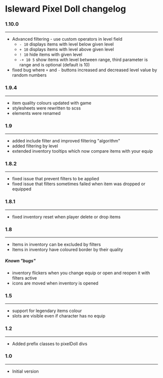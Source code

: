 # Isleward Pixel Doll changelog

### 1.10.0
---
* Advanced filtering - use custom operators in level field
    * `- 10` displays items with level below given level
    * `+ 10` displays items with level above given level
    * `! 10` hide items with given level
    * `-+ 10 5` show items with level between range, third parameter is range and is optional (default is 10)
* fixed bug where `+` and `-` buttons increased and decreased level value by random numbers


### 1.9.4
---
* item quality colours updated with game
* stylesheets were rewritten to scss
* elements were renamed

### 1.9
---
* added include filter and improved filtering "algorithm"
* added filtering by level
* extended inventory tooltips which now compare items with your equip

### 1.8.2
---
* fixed issue that prevent filters to be applied
* fixed issue that filters sometimes failed when item was dropped or equipped

### 1.8.1
___
* fixed inventory reset when player delete or drop items

### 1.8
___

* Items in inventory can be excluded by filters
* Items in inventory have coloured border by their quality

##### Known "bugs"
* inventory flickers when you change equip or open and reopen it with filters active
* icons are moved when inventory is opened

### 1.5
___
* support for legendary items colour
* slots are visible even if character has no equip

### 1.2

___
* Added prefix classes to pixelDoll divs

### 1.0

___
* Initial version
